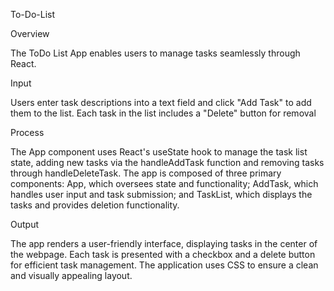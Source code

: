 To-Do-List

Overview

The ToDo List App enables users to manage tasks seamlessly through React.

Input

Users enter task descriptions into a text field and click "Add Task" to add them to the list. Each task in the list includes a "Delete" button for removal

Process

The App component uses React's useState hook to manage the task list state, adding new tasks via the handleAddTask function and removing tasks through handleDeleteTask. The app is composed of three primary components: App, which oversees state and functionality; AddTask, which handles user input and task submission; and TaskList, which displays the tasks and provides deletion functionality.

Output

The app renders a user-friendly interface, displaying tasks in the center of the webpage. Each task is presented with a checkbox and a delete button for efficient task management. The application uses CSS to ensure a clean and visually appealing layout.